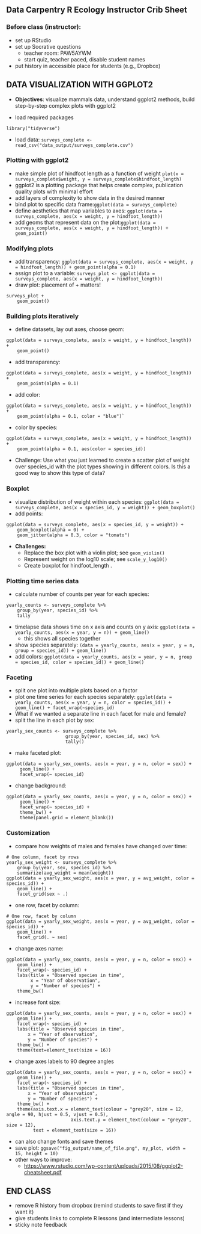 ## Data Carpentry R Ecology Instructor Crib Sheet

### Before class (instructor):
* set up RStudio
* set up Socrative questions 
	* teacher room: PAW5AYWM
  	* start quiz, teacher paced, disable student names
* put history in accessible place for students (e.g., Dropbox)
	
## DATA VISUALIZATION WITH GGPLOT2
* **Objectives**: visualize mammals data, understand ggplot2 methods, build step-by-step complex plots with ggplot2

* load required packages
```
library("tidyverse")
```
* load data: `surveys_complete <- read_csv("data_output/surveys_complete.csv")`

### Plotting with ggplot2
* make simple plot of hindfoot length as a function of weight
`plot(x = surveys_complete$weight, y = surveys_complete$hindfoot_length)`
* ggplot2 is a plotting package that helps create complex, publication quality plots with minimal effort
* add layers of complexity to show data in the desired manner
* bind plot to specific data frame:`ggplot(data = surveys_complete)`
* define aesthetics that map variables to axes: `ggplot(data = surveys_complete, aes(x = weight, y = hindfoot_length))`
* add geoms that represent data on the plot:`ggplot(data = surveys_complete, aes(x = weight, y = hindfoot_length)) + geom_point()`

### Modifying plots
* add transparency: `ggplot(data = surveys_complete, aes(x = weight, y = hindfoot_length)) + geom_point(alpha = 0.1)`
* assign plot to a variable: `surveys_plot <- ggplot(data = surveys_complete, aes(x = weight, y = hindfoot_length))`
* draw plot: placement of + matters!
```
surveys_plot + 
	geom_point()
```

### Building plots iteratively
* define datasets, lay out axes, choose geom:
```
ggplot(data = surveys_complete, aes(x = weight, y = hindfoot_length)) +
    geom_point()
```
* add transparency:
```
ggplot(data = surveys_complete, aes(x = weight, y = hindfoot_length)) +
    geom_point(alpha = 0.1)
```
* add color: 
```
ggplot(data = surveys_complete, aes(x = weight, y = hindfoot_length)) + 
	geom_point(alpha = 0.1, color = "blue")`
```
* color by species:
```
ggplot(data = surveys_complete, aes(x = weight, y = hindfoot_length)) +
    geom_point(alpha = 0.1, aes(color = species_id))
```
* Challenge: Use what you just learned to create a scatter plot of weight over species_id with the plot types showing in different colors. Is this a good way to show this type of data?

### Boxplot
* visualize distribution of weight within each species: `ggplot(data = surveys_complete, aes(x = species_id, y = weight)) + geom_boxplot()`
* add points:
```
ggplot(data = surveys_complete, aes(x = species_id, y = weight)) +
	geom_boxplot(alpha = 0) +
	geom_jitter(alpha = 0.3, color = "tomato")
```
* **Challenges:**
	* Replace the box plot with a violin plot; see `geom_violin()`
	* Represent weight on the log10 scale; see `scale_y_log10()`
	* Create boxplot for hindfoot_length .
	
### Plotting time series data
* calculate number of counts per year for each species:
```
yearly_counts <- surveys_complete %>% 
	group_by(year, species_id) %>%
	tally
```
* timelapse data shows time on x axis and counts on y axis: `ggplot(data = yearly_counts, aes(x = year, y = n)) + geom_line()`
	* this shows all species together
* show species separately: `(data = yearly_counts, aes(x = year, y = n, group = species_id)) + geom_line()`
* add colors: `ggplot(data = yearly_counts, aes(x = year, y = n, group = species_id, color = species_id)) + geom_line()`

### Faceting
* split one plot into multiple plots based on a factor
* plot one time series for each species separately: `ggplot(data = yearly_counts, aes(x = year, y = n, color = species_id)) + geom_line() + facet_wrap(~species_id)`
* What if we wanted a separate line in each facet for male and female?
* split the line in each plot by sex:
```
yearly_sex_counts <- surveys_complete %>%
                      group_by(year, species_id, sex) %>%
                      tally()
```
* make faceted plot:
```
ggplot(data = yearly_sex_counts, aes(x = year, y = n, color = sex)) +
     geom_line() +
     facet_wrap(~ species_id)
```
* change background:
```
ggplot(data = yearly_sex_counts, aes(x = year, y = n, color = sex)) +
     geom_line() +
     facet_wrap(~ species_id) +
     theme_bw() +
     theme(panel.grid = element_blank())
```

### Customization
* compare how weights of males and females have changed over time:
```
# One column, facet by rows
yearly_sex_weight <- surveys_complete %>%
    group_by(year, sex, species_id) %>%
    summarize(avg_weight = mean(weight))
ggplot(data = yearly_sex_weight, aes(x = year, y = avg_weight, color = species_id)) +
    geom_line() +
    facet_grid(sex ~ .)
```
* one row, facet by column:
```
# One row, facet by column
ggplot(data = yearly_sex_weight, aes(x = year, y = avg_weight, color = species_id)) +
    geom_line() +
    facet_grid(. ~ sex)
```
* change axes name:
```
ggplot(data = yearly_sex_counts, aes(x = year, y = n, color = sex)) +
    geom_line() +
    facet_wrap(~ species_id) +
    labs(title = "Observed species in time",
         x = "Year of observation",
         y = "Number of species") +
    theme_bw()
```
* increase font size:
```
ggplot(data = yearly_sex_counts, aes(x = year, y = n, color = sex)) +
    geom_line() +
    facet_wrap(~ species_id) +
    labs(title = "Observed species in time",
        x = "Year of observation",
        y = "Number of species") +
    theme_bw() +
    theme(text=element_text(size = 16))
```
* change axes labels to 90 degree angles
```
ggplot(data = yearly_sex_counts, aes(x = year, y = n, color = sex)) +
    geom_line() +
    facet_wrap(~ species_id) +
    labs(title = "Observed species in time",
        x = "Year of observation",
        y = "Number of species") +
    theme_bw() +
    theme(axis.text.x = element_text(colour = "grey20", size = 12, angle = 90, hjust = 0.5, vjust = 0.5),
                        axis.text.y = element_text(colour = "grey20", size = 12),
          text = element_text(size = 16))
```
* can also change fonts and save themes
* save plot: `ggsave("fig_output/name_of_file.png", my_plot, width = 15, height = 10)`
* other ways to improve:
	* https://www.rstudio.com/wp-content/uploads/2015/08/ggplot2-cheatsheet.pdf

## END CLASS
* remove R history from dropbox (remind students to save first if they want it)
* give students links to complete R lessons (and intermediate lessons)
* sticky note feedback
